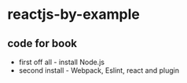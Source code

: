# reactjs-by-example

## code for book
- first off all - install Node.js
- second install - Webpack, Eslint, react and plugin

